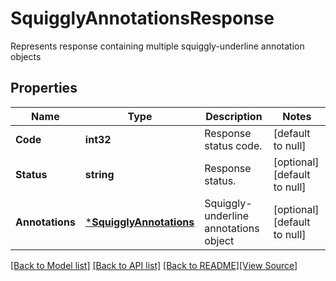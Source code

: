 # SquigglyAnnotationsResponse
Represents response containing multiple squiggly-underline annotation objects

## Properties
Name | Type | Description | Notes
------------ | ------------- | ------------- | -------------
**Code** | **int32** | Response status code. | [default to null]
**Status** | **string** | Response status. | [optional] [default to null]
**Annotations** | [***SquigglyAnnotations**](SquigglyAnnotations.md) | Squiggly-underline annotations object | [optional] [default to null]

[[Back to Model list]](../README.md#documentation-for-models) [[Back to API list]](../README.md#documentation-for-api-endpoints) [[Back to README]](../README.md)[[View Source]](../squiggly_annotations_response.go)


